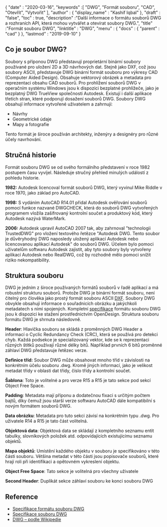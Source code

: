 {
  "date" : "2020-03-16",
  "keywords" :[ "DWG", "Formát souboru", "CAD", "Otevřít", "Vytvořit" ],
  "author" : {
    "display_name" : "Kashif Iqbal"
},
  "draft" : "false",
  "toc" : true,
  "description" :"Další informace o formátu souborů DWG a rozhraních API, která mohou vytvářet a otevírat soubory DWG.",
  "title" :"Formát souboru DWG",
  "linktitle" : "DWG",
  "menu" : {
    "docs" : {
      "parent" : "cad"
}
},
  "lastmod" : "2019-09-10"
}

## Co je soubor DWG?

Soubory s příponou DWG představují proprietární binární soubory používané pro uložení 2D a 3D návrhových dat. Stejně jako DXF, což jsou soubory ASCII, představuje DWG binární formát souboru pro výkresy CAD (Computer Aided Design). Obsahuje vektorový obrázek a metadata pro reprezentaci obsahu CAD souborů. Pro prohlížení souborů DWG v operačním systému Windows jsou k dispozici bezplatné prohlížeče, jako je bezplatný DWG TrueView společnosti Autodesk. Existují i další aplikace třetích stran, které podporují dosažení souborů DWG. Soubory DWG obsahují informace vytvořené uživatelem a zahrnují:

* Návrhy
* Geometrické údaje
* Mapy a fotografie

Tento formát je široce používán architekty, inženýry a designéry pro různé účely navrhování.

## Stručná historie ##

Formát souboru DWG se od svého formálního představení v roce 1982 postupem času vyvíjel. Následuje stručný přehled minulých událostí z pohledu historie.

**1982:** Autodesk licencoval formát souborů DWG, který vyvinul Mike Riddle v roce 1970, jako základ pro AutoCAD.

**1998:** S vydáním AutoCAD R14.01 přidal Autodesk ověřování souborů pomocí funkce nazvané DWGCHECK, která do souborů DWG vytvořených programem vložila zašifrovaný kontrolní součet a produktový kód, který Autodesk nazývá WaterMark.

**2006:** Autodesk upravil AutoCAD 2007 tak, aby zahrnoval "technologii TrustedDWG" pro vložení textového řetězce "Autodesk DWG. Tento soubor je důvěryhodný DWG naposledy uložený aplikací Autodesk nebo licencovanou aplikací Autodesk" do souborů DWG. Účelem bylo pomoci uživatelům softwaru Autodesk zajistit, aby tyto soubory byly vytvořeny aplikací Autodesk nebo RealDWG, což by rozhodně mělo pomoci snížit riziko nekompatibility.

## Struktura souboru ##

DWG je jedním z široce používaných formátů souborů v řadě aplikací a má robustní strukturu souborů. Protože DWG je binární formát souboru, není čitelný pro člověka jako prostý formát souboru ASCII [DXF](/cs/cad/dxf/). Soubory DWG obvykle obsahují informace o souřadnicích obrázku a jakýchkoli metadatech s nimi spojených. Kompletní [specifikace](https://www.opendesign.com/files/guestdownloads/OpenDesign_Specification_for_.dwg_files.pdf) formátu souboru DWG jsou k dispozici ke stažení prostřednictvím OpenDesign. Struktura souboru formátu DWG je shrnuta následovně.

**Header**: Hlavička souboru se skládá z proměnných DWG Header a informací o Cyclic Redundancy Check (CRC), která se používá pro detekci chyb. Každá podsekce je specializovaný vektor, kde se k reprezentaci různých štítků používají různé délky bitů. Například prvních 6 bitů proměnné záhlaví DWG představuje řetězec verze.

**Definice tříd:** Soubor DWG může obsahovat mnoho tříd v závislosti na konkrétním účelu souboru .dwg. Kromě jiných informací, jako je velikost metadat třídy v oblasti dat třídy, číslo třídy a kontrolní součet.

**Šablona**: Toto je volitelné a pro verze R15 a R15 je tato sekce pod sekcí Object Free Space.

**Padding**: Metadata mají příponu a dodatečnou fixaci s určitým počtem bajtů, díky čemuž jsou starší verze softwaru AutoCAD dále kompatibilní s novým formátem souborů DWG.

**Data obrázku**: Metadata pro tuto sekci závisí na konkrétním typu .dwg. Pro uživatele R14 a R15 je tato část volitelná.

**Objektová data**: Objektová data se skládají z kompletního seznamu entit tabulky, slovníkových položek atd. odpovídajících existujícímu seznamu objektů.

**Mapa objektů**: Umístění každého objektu v souboru je specifikováno v této části souboru. Většina metadat v této části jsou popisovače souborů, které hrají roli při identifikaci a opětovném vykreslení objektu.

**Object Free Space**: Tato sekce je volitelná pro všechny uživatele

**Second Header**: Duplikát sekce záhlaví souboru ke konci souboru DWG

## Reference ##

* [Specifikace formátu souboru DWG](https://www.opendesign.com/files/guestdownloads/OpenDesign_Specification_for_.dwg_files.pdf)
* [Specifikace souboru DWG](https://www.scan2cad.com/blog/dwg/file-spec/)
* [DWG – podle Wikipedie](https://en.wikipedia.org/wiki/.dwg)

